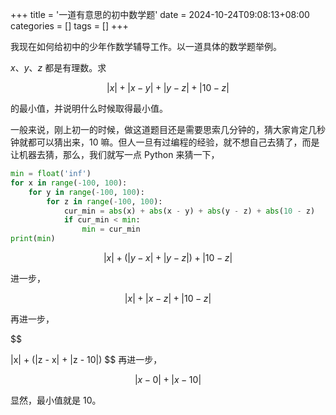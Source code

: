 +++
title = '一道有意思的初中数学题'
date = 2024-10-24T09:08:13+08:00
categories = []
tags = []
+++

我现在如何给初中的少年作数学辅导工作。以一道具体的数学题举例。

$x$、$y$、$z$ 都是有理数。求

$$
|x| + |x - y| + |y - z| + |10 - z|
$$

的最小值，并说明什么时候取得最小值。

一般来说，刚上初一的时候，做这道题目还是需要思索几分钟的，猜大家肯定几秒钟就都可以猜出来，10 嘛。但人一旦有过编程的经验，就不想自己去猜了，而是让机器去猜，那么，我们就写一点 Python 来猜一下，

```python
min = float('inf')
for x in range(-100, 100):
    for y in range(-100, 100):
        for z in range(-100, 100):
            cur_min = abs(x) + abs(x - y) + abs(y - z) + abs(10 - z)
            if cur_min < min:
                min = cur_min
print(min)
```

$$
|x| + (|y - x| + |y - z|) + |10 - z|
$$

进一步，

$$
|x| + |x - z| + |10 - z|
$$

再进一步，

$$

$$
$$
|x| + (|z - x| + |z - 10|)
$$
再进一步，

$$
|x - 0| + |x - 10|
$$

显然，最小值就是 10。

